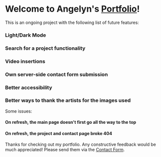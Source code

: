 # Welcome to Angelyn's [Portfolio](https://www.angelynaliem.com)!

This is an ongoing project with the following list of future features:

### Light/Dark Mode

### Search for a project functionality

### Video insertions

### Own server-side contact form submission

### Better accessibility

### Better ways to thank the artists for the images used

Some issues:

#### On refresh, the main page doesn't first go all the way to the top

#### On refresh, the project and contact page broke 404

Thanks for checking out my portfolio. Any constructive feedback would be much appreciated! Please send them via the [Contact Form](https://www.angelynaliem.com/contact).
